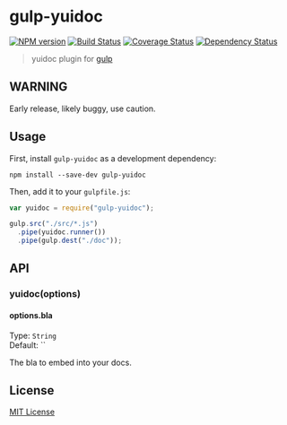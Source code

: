 # gulp-yuidoc
[![NPM version][npm-image]][npm-url] [![Build Status][travis-image]][travis-url]  [![Coverage Status][coveralls-image]][coveralls-url] [![Dependency Status][depstat-image]][depstat-url]

> yuidoc plugin for [gulp](https://github.com/wearefractal/gulp)

## WARNING

Early release, likely buggy, use caution.

## Usage

First, install `gulp-yuidoc` as a development dependency:

```shell
npm install --save-dev gulp-yuidoc
```

Then, add it to your `gulpfile.js`:

```javascript
var yuidoc = require("gulp-yuidoc");

gulp.src("./src/*.js")
  .pipe(yuidoc.runner())
  .pipe(gulp.dest("./doc"));
```

## API

### yuidoc(options)

#### options.bla
Type: `String`  
Default: ``

The bla to embed into your docs.


## License

[MIT License](http://en.wikipedia.org/wiki/MIT_License)

[npm-url]: https://npmjs.org/package/gulp-yuidoc
[npm-image]: https://badge.fury.io/js/gulp-yuidoc.png

[travis-url]: http://travis-ci.org/jsBoot/gulp-yuidoc
[travis-image]: https://secure.travis-ci.org/jsBoot/gulp-yuidoc.png?branch=master

[coveralls-url]: https://coveralls.io/r/jsBoot/gulp-yuidoc
[coveralls-image]: https://coveralls.io/repos/jsBoot/gulp-yuidoc/badge.png?branch=master

[depstat-url]: https://david-dm.org/jsBoot/gulp-yuidoc
[depstat-image]: https://david-dm.org/jsBoot/gulp-yuidoc.png
